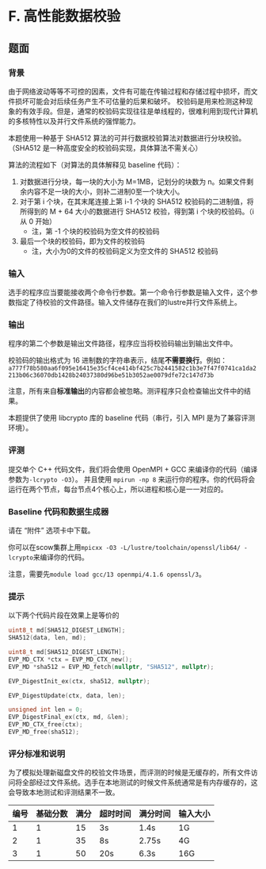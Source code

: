 # F. 高性能数据校验

## 题面

### 背景

由于网络波动等等不可控的因素，文件有可能在传输过程和存储过程中损坏，而文件损坏可能会对后续任务产生不可估量的后果和破坏。
校验码是用来检测这种现象的有效手段。但是，通常的校验码实现往往是单线程的，很难利用到现代计算机的多核特性以及并行文件系统的强悍能力。

本题使用一种基于 SHA512 算法的可并行数据校验算法对数据进行分块校验。（SHA512 是一种高度安全的校验码实现，具体算法不需关心）

算法的流程如下（对算法的具体解释见 baseline 代码）：

1. 对数据进行分块，每一块的大小为 M=1MB，记划分的块数为 n。如果文件剩余内容不足一块的大小，则补二进制0至一个块大小。
2. 对于第 i 个块，在其末尾连接上第 i-1 个块的 SHA512 校验码的二进制值，将所得到的 M + 64 大小的数据进行 SHA512 校验，得到第 i 个块的校验码。（i 从 0 开始）
   - 注，第 -1 个块的校验码为空文件的校验码
3. 最后一个块的校验码，即为文件的校验码
   - 注，大小为0的文件的校验码定义为空文件的 SHA512 校验码

### 输入

选手的程序应当要能接收两个命令行参数。第一个命令行参数是输入文件，这个参数指定了待校验的文件路径。输入文件储存在我们的lustre并行文件系统上。

### 输出

程序的第二个参数是输出文件路径，程序应当将校验码输出到输出文件中。

校验码的输出格式为 16 进制数的字符串表示，结尾**不需要换行**。例如：`a777f78b580aa6f095e16415e35cf4ce414bf425c7b2441582c1b3e7f47f0741ca1da2213b06c36070db1428b24037380d96be51b3052ae0079dfe72c147d73b`

注意，所有来自**标准输出**的内容都会被忽略。测评程序只会检查输出文件中的结果。

本题提供了使用 libcrypto 库的 baseline 代码（串行，引入 MPI 是为了兼容评测环境）。

### 评测

提交单个 C++ 代码文件，我们将会使用 OpenMPI + GCC 来编译你的代码（编译参数为`-lcrypto -O3`）。
并且使用 `mpirun -np 8` 来运行你的程序。你的代码将会运行在两个节点，每台节点4个核心上，所以进程和核心是一一对应的。

### Baseline 代码和数据生成器

请在 “附件” 选项卡中下载。

你可以在scow集群上用`mpicxx -O3 -L/lustre/toolchain/openssl/lib64/ -lcrypto`来编译你的代码。

注意，需要先`module load gcc/13 openmpi/4.1.6 openssl/3`。

### 提示

以下两个代码片段在效果上是等价的

```cpp
uint8_t md[SHA512_DIGEST_LENGTH];
SHA512(data, len, md);
```

```cpp
uint8_t md[SHA512_DIGEST_LENGTH];
EVP_MD_CTX *ctx = EVP_MD_CTX_new();
EVP_MD *sha512 = EVP_MD_fetch(nullptr, "SHA512", nullptr);

EVP_DigestInit_ex(ctx, sha512, nullptr);

EVP_DigestUpdate(ctx, data, len);

unsigned int len = 0;
EVP_DigestFinal_ex(ctx, md, &len);
EVP_MD_CTX_free(ctx);
EVP_MD_free(sha512);
```

### 评分标准和说明

为了模拟处理新磁盘文件的校验文件场景，而评测的时候是无缓存的，所有文件访问将全部经过文件系统。选手在本地测试的时候文件系统通常是有内存缓存的，这会导致本地测试和评测结果不一致。

| 编号 | 基础分数 | 满分 | 超时时间 | 满分时间 | 输入大小 |
| --- | --- | --- | --- | --- | --- |
| 1 | 1 | 15 | 3s | 1.4s | 1G |
| 2 | 1 | 35 | 8s | 2.75s | 4G |
| 3 | 1 | 50 | 20s | 6.3s | 16G |

